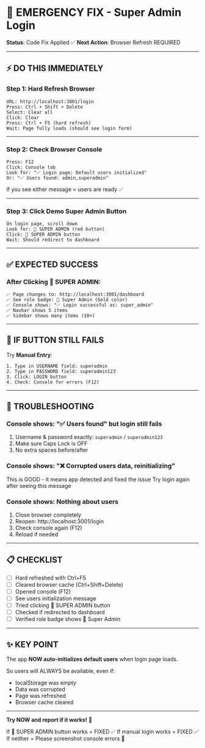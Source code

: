 # 🚨 EMERGENCY FIX - Super Admin Login

**Status**: Code Fix Applied ✅
**Next Action**: Browser Refresh REQUIRED

---

## ⚡ DO THIS IMMEDIATELY

### Step 1: Hard Refresh Browser
```
URL: http://localhost:3001/login
Press: Ctrl + Shift + Delete
Select: Clear all
Click: Clear
Press: Ctrl + F5 (hard refresh)
Wait: Page fully loads (should see login form)
```

---

### Step 2: Check Browser Console
```
Press: F12
Click: Console tab
Look for: "✅ Login page: Default users initialized"
Or: "✅ Users found: admin,superadmin"
```

If you see either message = users are ready ✅

---

### Step 3: Click Demo Super Admin Button
```
On login page, scroll down
Look for: 👑 SUPER ADMIN (red button)
Click: 👑 SUPER ADMIN button
Wait: Should redirect to dashboard
```

---

## ✅ EXPECTED SUCCESS

### After Clicking 👑 SUPER ADMIN:
```
✅ Page changes to: http://localhost:3001/dashboard
✅ See role badge: 👑 Super Admin (Gold color)
✅ Console shows: "✅ Login successful as: super_admin"
✅ Navbar shows 5 items
✅ Sidebar shows many items (10+)
```

---

## 🔧 IF BUTTON STILL FAILS

Try **Manual Entry**:

```
1. Type in USERNAME field: superadmin
2. Type in PASSWORD field: superadmin123
3. Click: LOGIN button
4. Check: Console for errors (F12)
```

---

## 🐛 TROUBLESHOOTING

### Console shows: "✅ Users found" but login still fails
1. Username & password exactly: `superadmin` / `superadmin123`
2. Make sure Caps Lock is OFF
3. No extra spaces before/after

### Console shows: "❌ Corrupted users data, reinitializing"
This is GOOD - it means app detected and fixed the issue
Try login again after seeing this message

### Console shows: Nothing about users
1. Close browser completely
2. Reopen: http://localhost:3001/login
3. Check console again (F12)
4. Reload if needed

---

## 📋 CHECKLIST

- [ ] Hard refreshed with Ctrl+F5
- [ ] Cleared browser cache (Ctrl+Shift+Delete)
- [ ] Opened console (F12)
- [ ] See users initialization message
- [ ] Tried clicking 👑 SUPER ADMIN button
- [ ] Checked if redirected to dashboard
- [ ] Verified role badge shows 👑 Super Admin

---

## ✨ KEY POINT

The app **NOW auto-initializes default users** when login page loads.

So users will ALWAYS be available, even if:
- localStorage was empty
- Data was corrupted
- Page was refreshed
- Browser cache cleared

---

**Try NOW and report if it works!** 🚀

If 👑 SUPER ADMIN button works = FIXED ✅
If manual login works = FIXED ✅
If neither = Please screenshot console errors 📸

